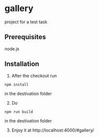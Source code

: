 # gallery
project for a test task

## Prerequisites
node.js

## Installation
1. After the checkout run
```
npm install
```
in the destivation folder

2. Do

```
npm run build
```
in the destivation folder

3. Enjoy it at http://localhost:4000/#gallery/

